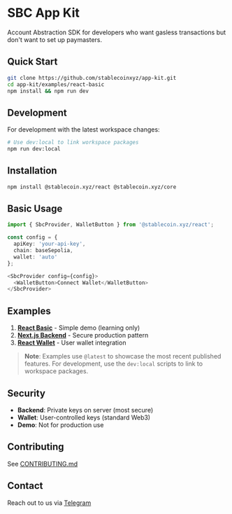 # SBC App Kit

Account Abstraction SDK for developers who want gasless transactions but don't want to set up paymasters.

## Quick Start

```bash
git clone https://github.com/stablecoinxyz/app-kit.git
cd app-kit/examples/react-basic
npm install && npm run dev
```

## Development

For development with the latest workspace changes:

```bash
# Use dev:local to link workspace packages
npm run dev:local
```

## Installation

```bash
npm install @stablecoin.xyz/react @stablecoin.xyz/core
```

## Basic Usage

```typescript
import { SbcProvider, WalletButton } from '@stablecoin.xyz/react';

const config = {
  apiKey: 'your-api-key',
  chain: baseSepolia,
  wallet: 'auto'
};

<SbcProvider config={config}>
  <WalletButton>Connect Wallet</WalletButton>
</SbcProvider>
```

## Examples

1. **[React Basic](./examples/react-basic)** - Simple demo (learning only)
2. **[Next.js Backend](./examples/nextjs-backend)** - Secure production pattern
3. **[React Wallet](./examples/react-wallet)** - User wallet integration

> **Note**: Examples use `@latest` to showcase the most recent published features. For development, use the `dev:local` scripts to link to workspace packages.

## Security

- **Backend**: Private keys on server (most secure)
- **Wallet**: User-controlled keys (standard Web3)
- **Demo**: Not for production use

## Contributing

See [CONTRIBUTING.md](CONTRIBUTING.md)

## Contact

Reach out to us via [Telegram](https://t.me/stablecoin_xyz)
